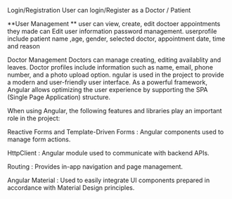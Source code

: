 Login/Registration User can login/Register as a Doctor / Patient

**User Management ** user can view, create, edit doctoer appointments they made can Edit user information password management. userprofile include patient name ,age, gender, selected doctor, appointment date, time and reason

Doctor Management  Doctors can manage creating, editing availablity and leaves. Doctor profiles include information such as name, email, phone number, and a photo upload option.
ngular is used in the project to provide a modern and user-friendly user interface.
As a powerful framework, Angular allows optimizing the user experience by supporting the SPA (Single Page Application) structure.

When using Angular, the following features and libraries play an important role in the project:

Reactive Forms and Template-Driven Forms : Angular components used to manage form actions.

HttpClient : Angular module used to communicate with backend APIs.

Routing : Provides in-app navigation and page management.

Angular Material : Used to easily integrate UI components prepared in accordance with Material Design principles.
